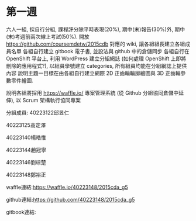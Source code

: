 # 第一週

六人一組, 採自行分組, 課程評分除平時表現(20%), 期中(末)報告(30%)外, 期中(末)考週前兩次線上考試(50%).
開放 https://github.com/coursemdetw/2015cdb 對應的 wiki, 讓各組組長建立各組成員名單
各組自行建立 gitbook 電子書, 並設法與 github 中的倉儲同步
各組自行在 OpenShift 平台上, 利用 WordPress 建立分組網誌 (如何處理 OpenShift 上即將刪除的應用程式?), 以組員學號建立 categories, 所有組員均能在分組網誌上提供內容
說明主題一目標在由各組自行建立網際 2D 正齒輪輪廓繪圖與 3D 正齒輪參數零件繪圖.

說明各組將採用 https://waffle.io/ 專案管理系統 (從 Github 分組協同倉儲中延伸), 以 Scrum 架構執行協同專案

分組成員:
40223122邱昱仁

40223125高定澤

40223140楊皓惟

40223144趙冠寧

40223146劉琮楚

40223148鄭裕正


waffle連結:https://waffle.io/40223148/2015cda_g5

github連結:https://github.com/40223148/2015cda_g5

gitbook連結: